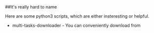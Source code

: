 ##It's really hard to name

Here are some python3 scripts, which are either insteresting or helpful.

- multi-tasks-downloader - You can conveniently download from 
